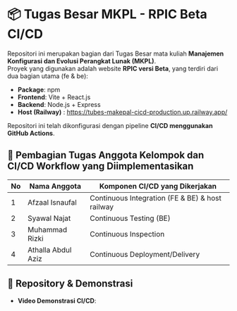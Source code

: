 # 📦 Tugas Besar MKPL - RPIC Beta CI/CD

Repositori ini merupakan bagian dari Tugas Besar mata kuliah **Manajemen Konfigurasi dan Evolusi Perangkat Lunak (MKPL)**.  
Proyek yang digunakan adalah website **RPIC versi Beta**, yang terdiri dari dua bagian utama (fe & be):

- **Package**: npm
- **Frontend**: Vite + React.js
- **Backend**: Node.js + Express
- **Host (Railway)** : https://tubes-makepal-cicd-production.up.railway.app/

Repositori ini telah dikonfigurasi dengan pipeline **CI/CD menggunakan GitHub Actions**.

## 👥 Pembagian Tugas Anggota Kelompok dan CI/CD Workflow yang Diimplementasikan

| No | Nama Anggota          | Komponen CI/CD yang Dikerjakan         |
|----|------------------------|----------------------------------------|
| 1  | Afzaal Isnaufal        | Continuous Integration (FE & BE) & host railway      |
| 2  | Syawal Najat      | Continuous Testing (BE)                    |
| 3  | Muhammad Rizki       | Continuous Inspection                  |
| 4  | Athalla Abdul Aziz      | Continuous Deployment/Delivery         |


## 🔗 Repository & Demonstrasi

- **Video Demonstrasi CI/CD**: 


